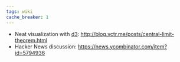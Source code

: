 ```yaml
---
tags: wiki
cache_breaker: 1
---
```


-   Neat visualization with [d3](/wiki/d3): <http://blog.vctr.me/posts/central-limit-theorem.html>
-   Hacker News discussion: <https://news.ycombinator.com/item?id=5794936>
